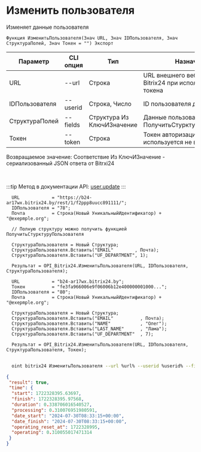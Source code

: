 ﻿---
sidebar_position: 4
---

# Изменить пользователя
 Изменяет данные пользователя



`Функция ИзменитьПользователя(Знач URL, Знач IDПользователя, Знач СтруктураПолей, Знач Токен = "") Экспорт`

  | Параметр | CLI опция | Тип | Назначение |
  |-|-|-|-|
  | URL | --url | Строка | URL внешнего вебхука или адрес Bitrix24 при использовании токена |
  | IDПользователя | --userid | Строка, Число | ID пользователя для изменения |
  | СтруктураПолей | --fields | Структура Из КлючИЗначение | Данные пользователя. См. ПолучитьСтурктуруПользователя |
  | Токен | --token | Строка | Токен авторизации, если используется не вебхук |

  
  Возвращаемое значение:   Соответствие Из КлючИЗначение - сериализованный JSON ответа от Bitrxi24

<br/>

:::tip
Метод в документации API: [user.update](https://dev.1c-bitrix.ru/rest_help/users/user_update.php)
:::
<br/>


```bsl title="Пример кода"
  URL            = "https://b24-ar17wx.bitrix24.by/rest/1/f2ppp8uucc891111/";
  IDПользователя = "78";
  Почта          = Строка(Новый УникальныйИдентификатор) + "@exepmple.org";
  
  // Полную структуру можно получить функцией ПолучитьСтурктуруПользователя
  
  СтруктураПользователя = Новый Структура;
  СтруктураПользователя.Вставить("EMAIL"        , Почта);
  СтруктураПользователя.Вставить("UF_DEPARTMENT", 1);
  
  Результат = OPI_Bitrix24.ИзменитьПользователя(URL, IDПользователя, СтруктураПользователя);
  
  URL            = "b24-ar17wx.bitrix24.by";
  Токен          = "fe3fa966006e9f06006b12e400000001000...";
  IDПользователя = "80";
  Почта          = Строка(Новый УникальныйИдентификатор) + "@exepmple.org";
  
  СтруктураПользователя = Новый Структура;
  СтруктураПользователя.Вставить("EMAIL"          , Почта);
  СтруктураПользователя.Вставить("NAME"           , "Олег");
  СтруктураПользователя.Вставить("LAST_NAME"      , "Лама");
  СтруктураПользователя.Вставить("UF_DEPARTMENT"  , 7);
  
  Результат = OPI_Bitrix24.ИзменитьПользователя(URL, IDПользователя, СтруктураПользователя, Токен);
```
	


```sh title="Пример команды CLI"
    
  oint bitrix24 ИзменитьПользователя --url %url% --userid %userid% --fields %fields% --token %token%

```

```json title="Результат"
{
 "result": true,
 "time": {
  "start": 1722328395.63697,
  "finish": 1722328395.97568,
  "duration": 0.338706016540527,
  "processing": 0.310076951980591,
  "date_start": "2024-07-30T08:33:15+00:00",
  "date_finish": "2024-07-30T08:33:15+00:00",
  "operating_reset_at": 1722328995,
  "operating": 0.310055017471314
 }
}
```
